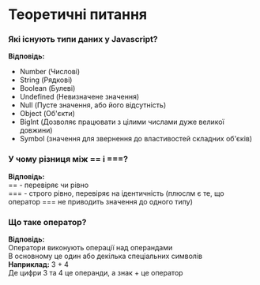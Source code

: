 # **Теоретичні питання**

### **Які існують типи даних у Javascript?**

**Відповідь:**

- Number (Числові)
- String (Рядкові)
- Boolean (Булеві)
- Undefined (Невизначене значення)
- Null (Пусте значення, або його відсутність)
- Object (Об'єкти)
- BigInt (Дозволяє працювати з цілими числами дуже великої довжини)
- Symbol (значення для звернення до властивостей складних об'єків)

### **У чому різниця між == і ===?**

**Відповідь:**  
== - перевіряє чи рівно  
=== - строго рівно, перевіряє на ідентичність (плюслм є те, що оператор === не приводить значення до одного типу)

### **Що таке оператор?**

**Відповідь:**  
Оператори виконують операції над операндами  
В основному це один або декілька спеціальних символів  
**Наприклад:** 3 + 4  
Де цифри 3 та 4 це операнди, а знак + це оператор
